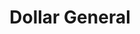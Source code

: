 ---
title: "Dollar General"
url: /wichita/dollar-general-west-central-avenue/
shop: variety store
---